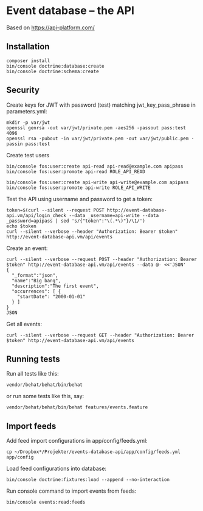 Event database – the API
========================

Based on https://api-platform.com/

Installation
------------

```
composer install
bin/console doctrine:database:create
bin/console doctrine:schema:create
```

Security
--------

Create keys for JWT with password (test) matching jwt_key_pass_phrase in parameters.yml:

```
mkdir -p var/jwt
openssl genrsa -out var/jwt/private.pem -aes256 -passout pass:test 4096
openssl rsa -pubout -in var/jwt/private.pem -out var/jwt/public.pem -passin pass:test
```

Create test users

```
bin/console fos:user:create api-read api-read@example.com apipass
bin/console fos:user:promote api-read ROLE_API_READ

bin/console fos:user:create api-write api-write@example.com apipass
bin/console fos:user:promote api-write ROLE_API_WRITE
```

Test the API using username and password to get a token:

```
token=$(curl --silent --request POST http://event-database-api.vm/api/login_check --data _username=api-write --data _password=apipass | sed 's/{"token":"\(.*\)"}/\1/')
echo $token
curl --silent --verbose --header "Authorization: Bearer $token" http://event-database-api.vm/api/events
```

Create an event:

```
curl --silent --verbose --request POST --header "Authorization: Bearer $token" http://event-database-api.vm/api/events --data @- <<'JSON'
{
  "_format":"json",
  "name":"Big bang",
  "description":"The first event",
  "occurrences": [ {
    "startDate": "2000-01-01"
  } ]
}
JSON
```

Get all events:

```
curl --silent --verbose --request GET --header "Authorization: Bearer $token" http://event-database-api.vm/api/events
```

Running tests
-------------

Run all tests like this:

```
vendor/behat/behat/bin/behat
```

or run some tests like this, say:

```
vendor/behat/behat/bin/behat features/events.feature
```

Import feeds
------------

Add feed import configurations in app/config/feeds.yml:

```
cp ~/Dropbox*/Projekter/events-database-api/app/config/feeds.yml app/config
```

Load feed configurations into database:

```
bin/console doctrine:fixtures:load --append --no-interaction
```

Run console command to import events from feeds:

```
bin/console events:read:feeds
```
